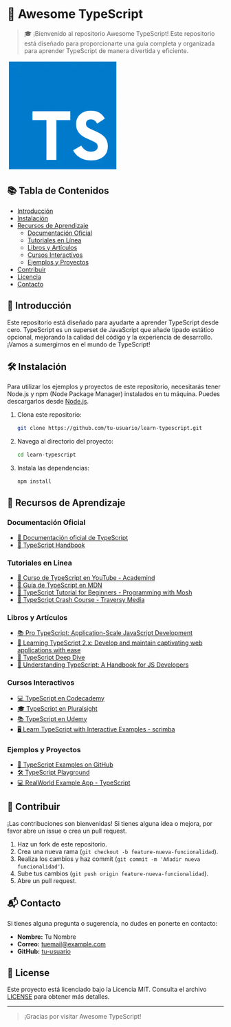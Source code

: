 # :star2: Awesome TypeScript

> :mortar_board: ¡Bienvenido al repositorio Awesome TypeScript! Este repositorio está diseñado para proporcionarte una guía completa y organizada para aprender TypeScript de manera divertida y eficiente.

![Typescript Logo](media/ts-icon.webp)


## :books: Tabla de Contenidos

- [Introducción](#introducción)
- [Instalación](#instalación)
- [Recursos de Aprendizaje](#recursos-de-aprendizaje)
  - [Documentación Oficial](#documentación-oficial)
  - [Tutoriales en Línea](#tutoriales-en-línea)
  - [Libros y Artículos](#libros-y-artículos)
  - [Cursos Interactivos](#cursos-interactivos)
  - [Ejemplos y Proyectos](#ejemplos-y-proyectos)
- [Contribuir](#contribuir)
- [Licencia](#licencia)
- [Contacto](#contacto)

## 🌟 Introducción

Este repositorio está diseñado para ayudarte a aprender TypeScript desde cero. TypeScript es un superset de JavaScript que añade tipado estático opcional, mejorando la calidad del código y la experiencia de desarrollo. ¡Vamos a sumergirnos en el mundo de TypeScript!

## 🛠 Instalación

Para utilizar los ejemplos y proyectos de este repositorio, necesitarás tener Node.js y npm (Node Package Manager) instalados en tu máquina. Puedes descargarlos desde [Node.js](https://nodejs.org/).

1. Clona este repositorio:
    ```bash
    git clone https://github.com/tu-usuario/learn-typescript.git
    ```
2. Navega al directorio del proyecto:
    ```bash
    cd learn-typescript
    ```
3. Instala las dependencias:
    ```bash
    npm install
    ```

## 📘 Recursos de Aprendizaje

### Documentación Oficial

- [📄 Documentación oficial de TypeScript](https://www.typescriptlang.org/docs/)
- [📘 TypeScript Handbook](https://www.typescriptlang.org/docs/handbook/intro.html)

### Tutoriales en Línea

- [🎥 Curso de TypeScript en YouTube - Academind](https://www.youtube.com/playlist?list=PLqq-6Pq4lTTa4ad5JISViSb2FVG8Vwa4o)
- [📖 Guía de TypeScript en MDN](https://developer.mozilla.org/en-US/docs/Web/JavaScript/Guide/TypeScript)
- [🎥 TypeScript Tutorial for Beginners - Programming with Mosh](https://www.youtube.com/watch?v=BCg4U1FzODs)
- [🎥 TypeScript Crash Course - Traversy Media](https://www.youtube.com/watch?v=rAy_3SIqT-E)

### Libros y Artículos

- [📚 Pro TypeScript: Application-Scale JavaScript Development](https://www.apress.com/gp/book/9781484249780)
- [📖 Learning TypeScript 2.x: Develop and maintain captivating web applications with ease](https://www.packtpub.com/product/learning-typescript-2-x/9781788391477)
- [📘 TypeScript Deep Dive](https://basarat.gitbook.io/typescript/)
- [📝 Understanding TypeScript: A Handbook for JS Developers](https://www.amazon.com/Understanding-TypeScript-Guide-Developers-ebook/dp/B07ZY6M3ZT)

### Cursos Interactivos

- [💻 TypeScript en Codecademy](https://www.codecademy.com/learn/learn-typescript)
- [🎓 TypeScript en Pluralsight](https://www.pluralsight.com/courses/typescript)
- [📚 TypeScript en Udemy](https://www.udemy.com/course/understanding-typescript/)
- [🖥️ Learn TypeScript with Interactive Examples - scrimba](https://scrimba.com/learn/typescript)

### Ejemplos y Proyectos

- [🚀 TypeScript Examples on GitHub](https://github.com/microsoft/TypeScriptSamples)
- [🛠 TypeScript Playground](https://www.typescriptlang.org/play)
- [💻 RealWorld Example App - TypeScript](https://github.com/gothinkster/react-redux-realworld-example-app)

## 🤝 Contribuir

¡Las contribuciones son bienvenidas! Si tienes alguna idea o mejora, por favor abre un issue o crea un pull request.

1. Haz un fork de este repositorio.
2. Crea una nueva rama (`git checkout -b feature-nueva-funcionalidad`).
3. Realiza los cambios y haz commit (`git commit -m 'Añadir nueva funcionalidad'`).
4. Sube tus cambios (`git push origin feature-nueva-funcionalidad`).
5. Abre un pull request.



## 📬 Contacto

Si tienes alguna pregunta o sugerencia, no dudes en ponerte en contacto:

- **Nombre:** Tu Nombre
- **Correo:** tuemail@example.com
- **GitHub:** [tu-usuario](https://github.com/tu-usuario)

## :scroll: License

Este proyecto está licenciado bajo la Licencia MIT. Consulta el archivo [LICENSE](./LICENSE) para obtener más detalles.

---

> ¡Gracias por visitar Awesome TypeScript!
